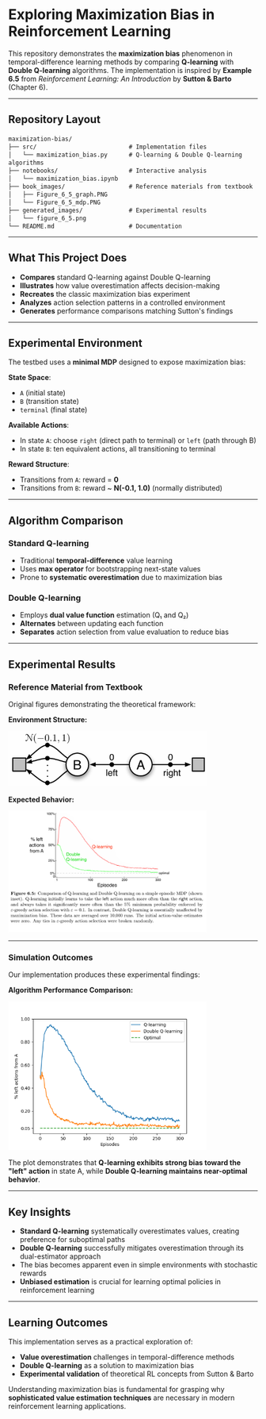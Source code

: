# **Exploring Maximization Bias in Reinforcement Learning**

This repository demonstrates the **maximization bias** phenomenon in temporal-difference learning methods by comparing **Q-learning** with **Double Q-learning** algorithms. The implementation is inspired by **Example 6.5** from *Reinforcement Learning: An Introduction* by **Sutton & Barto** (Chapter 6).

---

## **Repository Layout**

```
maximization-bias/
├── src/                          # Implementation files
│   └── maximization_bias.py      # Q-learning & Double Q-learning algorithms
├── notebooks/                    # Interactive analysis
│   └── maximization_bias.ipynb
├── book_images/                  # Reference materials from textbook
│   ├── Figure_6_5_graph.PNG
│   └── Figure_6_5_mdp.PNG
├── generated_images/             # Experimental results
│   └── figure_6_5.png
└── README.md                     # Documentation
```

---

## **What This Project Does**

+ **Compares** standard Q-learning against Double Q-learning
+ **Illustrates** how value overestimation affects decision-making
+ **Recreates** the classic maximization bias experiment
+ **Analyzes** action selection patterns in a controlled environment
+ **Generates** performance comparisons matching Sutton's findings

---

## **Experimental Environment**

The testbed uses a **minimal MDP** designed to expose maximization bias:

**State Space**:

- `A` (initial state)
- `B` (transition state)  
- `terminal` (final state)

**Available Actions**:
- In state `A`: choose `right` (direct path to terminal) or `left` (path through B)
- In state `B`: ten equivalent actions, all transitioning to terminal

**Reward Structure**:
- Transitions from `A`: reward = **0**
- Transitions from `B`: reward ~ **N(-0.1, 1.0)** (normally distributed)

---

## **Algorithm Comparison**

### Standard Q-learning
- Traditional **temporal-difference** value learning
- Uses **max operator** for bootstrapping next-state values
- Prone to **systematic overestimation** due to maximization bias

### Double Q-learning  
- Employs **dual value function** estimation (Q₁ and Q₂)
- **Alternates** between updating each function
- **Separates** action selection from value evaluation to reduce bias

---

## **Experimental Results**

### **Reference Material from Textbook**
Original figures demonstrating the theoretical framework:

**Environment Structure:**

<img src="book_images/Figure_6_5_mdp.PNG" alt="MDP Layout" width="400"/>

**Expected Behavior:**

<img src="book_images/Figure_6_5_graph.PNG" alt="Theoretical Results" width="400"/>

---

### **Simulation Outcomes**
Our implementation produces these experimental findings:

**Algorithm Performance Comparison:**

<img src="generated_images/figure_6_5.png" alt="Simulation Results" width="400"/>

The plot demonstrates that **Q-learning exhibits strong bias toward the "left" action** in state A, while **Double Q-learning maintains near-optimal behavior**.

---

## **Key Insights**

- **Standard Q-learning** systematically overestimates values, creating preference for suboptimal paths
- **Double Q-learning** successfully mitigates overestimation through its dual-estimator approach  
- The bias becomes apparent even in simple environments with stochastic rewards
- **Unbiased estimation** is crucial for learning optimal policies in reinforcement learning

---

## **Learning Outcomes**

This implementation serves as a practical exploration of:

- **Value overestimation** challenges in temporal-difference methods
- **Double Q-learning** as a solution to maximization bias
- **Experimental validation** of theoretical RL concepts from Sutton & Barto

Understanding maximization bias is fundamental for grasping why **sophisticated value estimation techniques** are necessary in modern reinforcement learning applications.